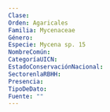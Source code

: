 ```yaml
---
Clase: 
Orden: Agaricales
Familia: Mycenaceae
Género: 
Especie: Mycena sp. 15
NombreComún: 
CategoríaUICN: 
EstadoConservaciónNacional: 
SectorenlaRBHH: 
Presencia: 
TipoDeDato: 
Fuente: ""
---
```

